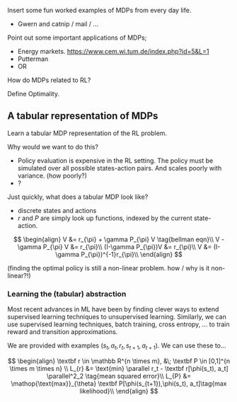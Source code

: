<!--
Tabular
Polytope and properties
Search spaces
Transitions
-->


Insert some fun worked examples of MDPs from every day life.
- Gwern and catnip / mail / ...

Point out some important applications of MDPs;

- Energy markets. https://www.cem.wi.tum.de/index.php?id=5&L=1
- Putterman
- OR

How do MDPs related to RL?

Define Optimality.


## A tabular representation of MDPs

Learn a tabular MDP representation of the RL problem.

Why would we want to do this?
- Policy evaluation is expensive in the RL setting. The policy must be simulated over all possible states-action pairs. And scales poorly with variance. (how poorly?)
- ?

Just quickly, what does a tabular MDP look like?
- discrete states and actions
- $r$ and $P$ are simply look up functions, indexed by the current state-action.

$$
\begin{align}
V &= r_{\pi} + \gamma P_{\pi} V \tag{bellman eqn}\\
V - \gamma P_{\pi} V &= r_{\pi}\\
(I-\gamma P_{\pi})V &= r_{\pi}\\
V &= (I-\gamma P_{\pi})^{-1}r_{\pi}\\
\end{align}
$$

(finding the optimal policy is still a non-linear problem. how / why is it non-linear?!)


### Learning the (tabular) abstraction

Most recent advances in ML have been by finding clever ways to extend supervised learning techniques to unsupervised learning. Similarly, we can use supervised learning techniques, batch training, cross entropy, ... to train reward and transition approximations.

We are provided with examples $(s_t, a_t, r_t, s_{t+1}, a_{t+1})$. We can use these to...

$$
\begin{align}
\textbf  r \in \mathbb R^{n \times m}, &\; \textbf P \in [0,1]^{n \times m \times n} \\
L_{r} &= \text{min} \parallel r_t - \textbf r[\phi(s_t), a_t] \parallel^2_2 \tag{mean squared error}\\
L_{P} &= \mathop{\text{max}}_{\theta} \textbf P[\phi(s_{t+1}),\phi(s_t), a_t]\tag{max likelihood}\\
\end{align}
$$
